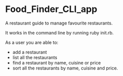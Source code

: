 # Food_Finder_CLI_app
A restaurant guide to manage favourite restaurants.

It works in the command line by running 
            ruby init.rb.

As a user you are able to:
 - add a restaurant
 - list all the restaurants
 - find a restaurant by name, cuisine or price
 - sort all the restaurants by name, cuisine and price.